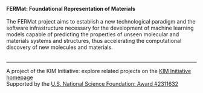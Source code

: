 **FERMat: Foundational Representation of Materials**
<br><br>
The FERMat project aims to establish a new technological paradigm and the software infrastructure necessary for the development of 
machine learning models capable of predicting the properties of unseen molecular and materials systems and structures, thus accelerating 
the computational discovery of new molecules and materials.
<br><br>
* * * 
A project of the KIM Initiative: explore related projects on the [KIM Initiative homepage](https://kim-initiative.org/)  
Supported by the [U.S. National Science Foundation: Award #2311632](https://www.nsf.gov/awardsearch/showAward?AWD_ID=2311632&HistoricalAwards=false)
